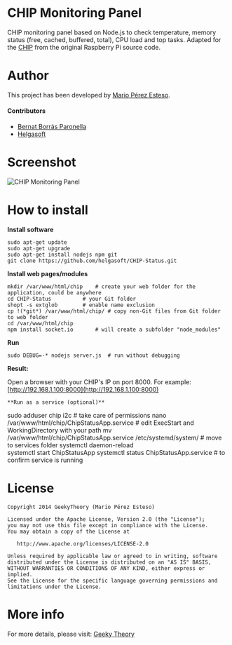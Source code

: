 CHIP Monitoring Panel
=====================

CHIP monitoring panel based on Node.js to check temperature, memory status (free, cached, buffered, total), CPU load and top tasks. 
Adapted for the [CHIP](http://getchip.com/pages/chip "CHIP") from the original Raspberry Pi source code.

# Author

This project has been developed by [Mario Pérez Esteso](http://github.com/marioperezesteso "Mario Pérez Esteso").

#### Contributors

* [Bernat Borrás Paronella](http://github.com/alorma "Bernat Borrás Paronella")
* [Helgasoft](http://www.helgasoft.com "Helgasoft")

# Screenshot
![CHIP Monitoring Panel](https://raw.githubusercontent.com/helgasoft/CHIP-Status/master/chip-status.png "CHIP Monitoring Panel")

# How to install

**Install software**
~~~
sudo apt-get update
sudo apt-get upgrade
sudo apt-get install nodejs npm git
git clone https://github.com/helgasoft/CHIP-Status.git
~~~
**Install web pages/modules**
~~~
mkdir /var/www/html/chip	# create your web folder for the application, could be anywhere
cd CHIP-Status			# your Git folder
shopt -s extglob		# enable name exclusion
cp !(*git*) /var/www/html/chip/	# copy non-Git files from Git folder to web folder
cd /var/www/html/chip
npm install socket.io   	# will create a subfolder "node_modules"
~~~
**Run**
~~~
sudo DEBUG=-* nodejs server.js	# run without debugging
~~~
**Result:**

Open a browser with your CHIP's IP on port 8000. For example: [http://192.168.1.100:8000](http://192.168.1.100:8000)
~~~
**Run as a service (optional)**
~~~
sudo adduser chip i2c		# take care of permissions
nano /var/www/html/chip/ChipStatusApp.service		# edit ExecStart and WorkingDirectory with your path
mv /var/www/html/chip/ChipStatusApp.service /etc/systemd/system/		# move to services folder
systemctl daemon-reload		
systemctl start ChipStatusApp
systemctl status ChipStatusApp.service	# to confirm service is running


# License
~~~~~~
Copyright 2014 GeekyTheory (Mario Pérez Esteso)

Licensed under the Apache License, Version 2.0 (the "License");
you may not use this file except in compliance with the License.
You may obtain a copy of the License at

   http://www.apache.org/licenses/LICENSE-2.0

Unless required by applicable law or agreed to in writing, software
distributed under the License is distributed on an "AS IS" BASIS,
WITHOUT WARRANTIES OR CONDITIONS OF ANY KIND, either express or implied.
See the License for the specific language governing permissions and
limitations under the License.
~~~~~~~

# More info

For more details, please visit: [Geeky Theory](http://geekytheory.com/panel-de-monitorizacion-para-raspberry-pi-con-node-js/ "Geeky Theory")
